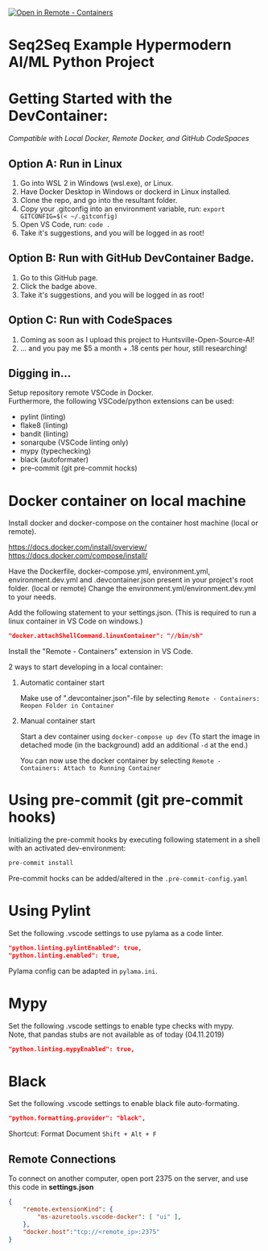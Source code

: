 [![Open in Remote - Containers](https://img.shields.io/static/v1?label=Remote%20-%20Containers&message=Open&color=blue&logo=visualstudiocode)](https://vscode.dev/redirect?url=vscode://ms-vscode-remote.remote-containers/cloneInVolume?url=https://github.com/mraarone/seq2seq)

# Seq2Seq Example Hypermodern AI/ML Python Project

# Getting Started with the DevContainer:
*Compatible with Local Docker, Remote Docker, and GitHub CodeSpaces*

## Option A: Run in Linux

1. Go into WSL 2 in Windows (wsl.exe), or Linux.
2. Have Docker Desktop in Windows or dockerd in Linux installed.
3. Clone the repo, and go into the resultant folder.
4. Copy your .gitconfig into an environment variable, run: 
```export GITCONFIG=$(< ~/.gitconfig)```
6. Open VS Code, run:
```code .```
8. Take it's suggestions, and you will be logged in as root!

## Option B: Run with GitHub DevContainer Badge.

1. Go to this GitHub page.
2. Click the badge above.
3. Take it's suggestions, and you will be logged in as root!

## Option C: Run with CodeSpaces

1. Coming as soon as I upload this project to Huntsville-Open-Source-AI!
2. ... and you pay me $5 a month + .18 cents per hour, still researching!

## Digging in...

Setup repository remote VSCode in Docker. \
Furthermore, the following VSCode/python extensions can be used:

- pylint (linting)
- flake8 (linting)
- bandit (linting)
- sonarqube (VSCode linting only)
- mypy (typechecking)
- black (autoformater)
- pre-commit (git pre-commit hocks)

# Docker container on local machine

Install docker and docker-compose on the container host machine (local or remote).

https://docs.docker.com/install/overview/
https://docs.docker.com/compose/install/

Have the Dockerfile, docker-compose.yml, environment.yml, environment.dev.yml and .devcontainer.json present in your project's root folder. (local or remote) Change the environment.yml/environment.dev.yml to your needs.

Add the following statement to your settings.json. (This is required to run a linux container in VS Code on windows.)
```json
"docker.attachShellCommand.linuxContainer": "//bin/sh"
```

Install the "Remote - Containers" extension in VS Code.

2 ways to start developing in a local container:

1. Automatic container start

    Make use of ".devcontainer.json"-file by selecting ```Remote - Containers: Reopen Folder in Container```

2. Manual container start

    Start a dev container using ```docker-compose up dev``` (To start the image in detached mode (in the background) add an additional ```-d``` at the end.)

    You can now use the docker container by selecting ```Remote - Containers: Attach to Running Container```

# Using pre-commit (git pre-commit hooks)

Initializing the pre-commit hooks by executing following statement in a shell with an activated dev-environment:

```bash
pre-commit install
```

Pre-commit hocks can be added/altered in  the ```.pre-commit-config.yaml```

# Using Pylint
Set the following .vscode settings to use pylama as a code linter.
```json
"python.linting.pylintEnabled": true,
"python.linting.enabled": true,
```

Pylama config can be adapted in `pylama.ini`.

#  Mypy
Set the following .vscode settings to enable type checks with mypy. \
Note, that pandas stubs are not available as of today (04.11.2019)
```json
"python.linting.mypyEnabled": true,
```

# Black
Set the following .vscode settings to enable black file auto-formating.
```json
"python.formatting.provider": "black",
```
Shortcut: Format Document ```Shift + Alt + F```

## Remote Connections

To connect on another computer, open port 2375 on the server, and use this code in **settings.json**

```json
{
    "remote.extensionKind": {
        "ms-azuretools.vscode-docker": [ "ui" ],
    },
    "docker.host":"tcp://<remote_ip>:2375"
}
```
